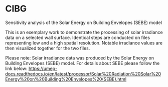 # CIBG
Sensitivity analysis of the Solar Energy on Building Envelopes (SEBE) model

This is an exemplary work to demonstrate the processing of solar irradiance data on a selected wall surface.
Identical steps are conducted on files representing low and a high spatial resolution.
Notable irradiance values are then visualized together for the two files.

Please note:
Solar irradiance data was produced by the Solar Energy on Building Envelopes (SEBE) model.
For details about SEBE please follow the link below:
https://umep-docs.readthedocs.io/en/latest/processor/Solar%20Radiation%20Solar%20Energy%20on%20Building%20Envelopes%20(SEBE).html
